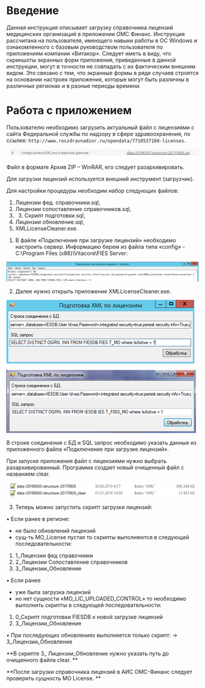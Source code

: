 <!-- TITLE: Загрузка справочника лицензий -->
<!-- SUBTITLE: Рабочая инструкция пользователя -->

# Введение
Данная инструкция описывает загрузку справочника лицензий медицинских организаций в приложении ОМС Финанс.
Инструкция рассчитана на пользователя, имеющего навыки работы в ОС Windows и ознакомленного с базовым руководством пользователя по приложениям компании «Витакор».
Следует иметь в виду, что скриншоты экранных форм приложения, приведенные в данной инструкции, могут в точности не совпадать с их фактическим внешним видом. Это связано с тем, что экранные формы в ряде случаев строятся на основании настроек приложения, которые могут быть различны в различных регионах и в разные периоды времени.

# Работа с приложением

Пользователю необходимо загрузить актуальный файл с лицензиями с сайта Федеральной службы по надзору в сфере здравоохранения, по ссылке:  ```http://www.roszdravnadzor.ru/opendata/7710537160-licenses.``` 

![191919](/uploads/0000001/191919.png "191919")

Файл в формате Архив ZIP – WinRAR, его следует разархивировать.  

Для загрузки лицензий используется внешний инструмент (загрузчик).

Для настройки процедуры необходим набор следующих файлов:
1.	Лицензии фед. справочники.sql,
2.	Лицензии сопоставление справочников.sql,
3.	3.	Скрипт подготовки.sql, 
4.	Лицензии обновление.sql,
5.	XMLLicenseCleaner.exe.

1)	В файле «Подключение при загрузке лицензий» необходимо настроить сервер. Информацию берем из файла типа «config» -  C:\Program Files (x86)\Vitacore\FIES Server:

![121212121212](/uploads/0000000/121212121212.png "121212121212")

2)	Далее нужно открыть приложение XMLLicenseCleaner.exe. 

![131313131313](/uploads/0000000/131313131313.png "131313131313")

![](/uploads/002-2/-.png "")

В строке соединения с БД  и SQL запрос необходимо указать данные из приложенного файла «Подключение при загрузке лицензий». 

При запуске приложения файл с лицензиями нужно выбрать разархивированный. Программа создает новый очищенный файл с названием clear.

![14141141414](/uploads/0000000/14141141414.png "14141141414")

3)	Теперь можно запустить скрипт загрузки лицензий:

•	Если ранее в регионе:
-	не было обновлений лицензий
-	сущ-ть MO_License пустая
то скрипты выполняются в следующей последовательности:
1)	1_Лицензии фед справочники
2)	2_Лицензии Сопоставление справочников
3)	3_Лицензии_Обновление

•	Если ранее 
-	уже была загрузка лицензий
-	но нет сущности «MO_LIC_UPLOADED_CONTROL»
то необходимо выполнить скрипты в следующей последовательности:
1)	0_Скрипт подготовки FIESDB к новой загрузке лицензий
2)	3_Лицензии_Обновление

•	При последующих обновлениях выполняется только скрипт:
→ 3_Лицензии_Обновление

**В скрипте 3_ Лицензии_Обновление нужно указать путь до очищенного файла clear. **

**После загрузки справочника лицензий в АИС ОМС-Финанс следует проверить сущность MO License. **

